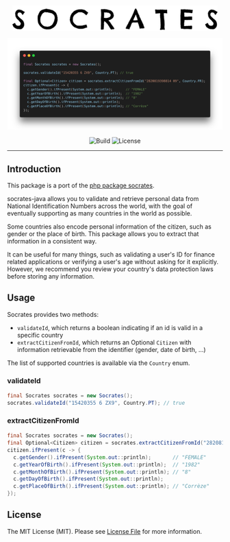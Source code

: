 <p align="center">
    <img src="https://raw.githubusercontent.com/reducktion/socrates-java/master/docs/logo.png" alt="Socrates logo" width="480">
</p>
<p align="center">
    <img src="https://raw.githubusercontent.com/reducktion/socrates-java/master/docs/example.png" alt="Usage example" width="800">
</p>
<p align="center">
    <img alt="Build" src="https://github.com/reducktion/socrates-java/workflows/Build/badge.svg?branch=master">
    <img alt="License" src="https://img.shields.io/github/license/reducktion/socrates">
</p>

---
## Introduction
This package is a port of the [php package socrates](https://github.com/reducktion/socrates).

socrates-java allows you to validate and retrieve personal data from National Identification Numbers across the world, 
with the goal of eventually supporting as many countries in the world as possible.

Some countries also encode personal information of the citizen, such as gender or the place of birth. This package allows you to extract that information in 
a consistent way.

It can be useful for many things, such as validating a user's ID for finance related applications or verifying a user's age without asking for it explicitly.
However, we recommend you review your country's data protection laws before storing any information.

## Usage
Socrates provides two methods:
* `validateId`, which returns a boolean indicating if an id is valid in a specific country
* `extractCitizenFromId`, which returns an Optional `Citizen` with information retrievable from the identifier (gender, date of birth, ...)

The list of supported countries is available via the `Country` enum.

### validateId
```java
final Socrates socrates = new Socrates();
socrates.validateId("15420355 6 ZX9", Country.PT); // true
```

### extractCitizenFromId
```java
final Socrates socrates = new Socrates();
final Optional<Citizen> citizen = socrates.extractCitizenFromId("2820819398814 09", Country.FR);
citizen.ifPresent(c -> {
  c.getGender().ifPresent(System.out::println);       // "FEMALE"
  c.getYearOfBirth().ifPresent(System.out::println);  // "1982"
  c.getMonthOfBirth().ifPresent(System.out::println); // "8"
  c.getDayOfBirth().ifPresent(System.out::println);
  c.getPlaceOfBirth().ifPresent(System.out::println); // "Corrèze"
});
```

## License
The MIT License (MIT). Please see [License File](LICENSE.md) for more information.

